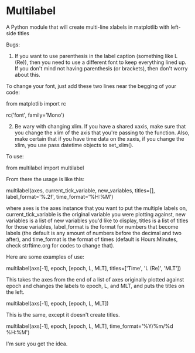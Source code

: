 # Multilabel
A Python module that will create multi-line xlabels in matplotlib with left-side titles

Bugs:

1.  If you want to use parenthesis in the label caption (something like L (Re)), then you need to use a different font to keep everything lined up. If you don't mind not having parenthesis (or brackets), then don't worry about this.

  To change your font, just add these two lines near the begging of your code:

  from matplotlib import rc
  
  rc('font', family='Mono')
  
2.  Be wary with changing xlim. If you have a shared xaxis, make sure that you change the xlim of the axis that you're passing to the function. Also, make certain that if you have time data on the xaxis, if you change the xlim, you use pass datetime objects to set_xlim().

To use:

from multilabel import multilabel

From there the usage is like this:

multilabel(axes, current_tick_variable, new_variables, titles=[], label_format='%.2f', time_format='%H:%M')

where axes is the axes instance that you want to put the multiple labels on, current_tick_variable is the original variable you were plotting against, new variables is a list of new variables you'd like to display, titles is a list of titles for those variables, label_format is the format for numbers that become labels (the default is any amount of numbers before the decimal and two after), and time_format is the format of times (default is Hours:Minutes, check strftime.org for codes to change that).

Here are some examples of use:

multilabel(axs[-1], epoch, [epoch, L, MLT], titles=['Time', 'L (Re)', 'MLT'])

This takes the axes from the end of a list of axes originally plotted against epoch and changes the labels to epoch, L, and MLT, and puts the titles on the left.

multilabel(axs[-1], epoch, [epoch, L, MLT])

This is the same, except it doesn't create titles.

multilabel(axs[-1], epoch, [epoch, L, MLT], time_format='%Y/%m/%d %H:%M')

I'm sure you get the idea.
